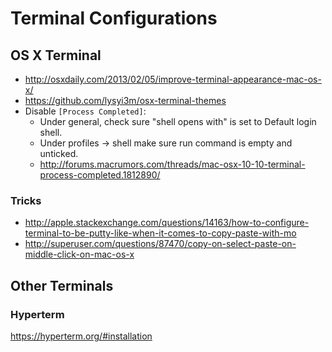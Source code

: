 # Terminal Configurations

## OS X Terminal

* <http://osxdaily.com/2013/02/05/improve-terminal-appearance-mac-os-x/>
* <https://github.com/lysyi3m/osx-terminal-themes>
* Disable `[Process Completed]`:
  * Under general, check sure "shell opens with" is set to Default login shell.
  * Under profiles -> shell make sure run command is empty and unticked.
  * <http://forums.macrumors.com/threads/mac-osx-10-10-terminal-process-completed.1812890/>

### Tricks

* <http://apple.stackexchange.com/questions/14163/how-to-configure-terminal-to-be-putty-like-when-it-comes-to-copy-paste-with-mo>
* <http://superuser.com/questions/87470/copy-on-select-paste-on-middle-click-on-mac-os-x>

## Other Terminals

### Hyperterm

<https://hyperterm.org/#installation>


